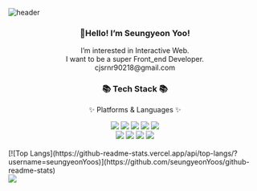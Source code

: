 
![header](https://capsule-render.vercel.app/api?type=waving&color=auto&height=200&section=header&text=Welcome%20To%20My%20Page&fontSize=70)

<h3 align=center>🙌Hello! I’m Seungyeon Yoo!</h3>
<div align=center>
	<div>I’m interested in Interactive Web.</div>
	<div>I want to be a super Front_end Developer.</div>
	<div>cjsrnr90218@gmail.com</div>
</div>
<div align=center>
	<h3>📚 Tech Stack 📚</h3>
	<p>✨ Platforms & Languages ✨</p>
</div>
<div align=center>
<img src="https://img.shields.io/badge/JavaScript-F7DF1E?style=flat-square&logo=JavaScript&logoColor=white"/>
<img src="https://img.shields.io/badge/HTML5-E34F26?style=flat-square&logo=HTML5&logoColor=white"/>
<img src="https://img.shields.io/badge/CSS3-1572B6?style=flat-square&logo=CSS3&logoColor=white"/>
<img src="https://img.shields.io/badge/React-61DAFB?style=flat-square&logo=React&logoColor=white"/>
<img src="https://img.shields.io/badge/Node.js-339933?style=flat-square&logo=Node.js&logoColor=white"/>
</div>
<div align=center>
<img src="https://img.shields.io/badge/MySQL-4479A1?style=flat-square&logo=MySQL&logoColor=white"/>
<img src="https://img.shields.io/badge/Figma-F24E1E?style=flat-square&logo=Figma&logoColor=white"/>
<img src="https://img.shields.io/badge/GitHub-181717?style=flat-square&logo=GitHub&logoColor=white"/>
<img src="https://img.shields.io/badge/jQuery-0769AD?style=flat-square&logo=jQuery&logoColor=white"/>
</div>
<br />
<div>
[![Top Langs](https://github-readme-stats.vercel.app/api/top-langs/?username=seungyeonYoos)](https://github.com/seungyeonYoos/github-readme-stats)
</div>
<div>
<img src="http://mazandi.herokuapp.com/api?handle={seungyeonYoos}&theme=warm"/>
</div>

